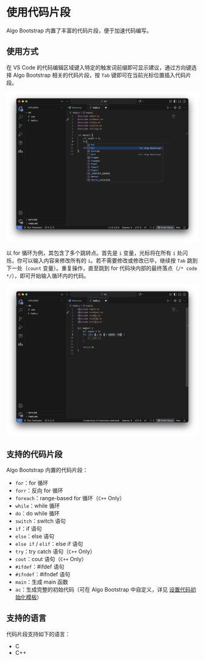 # 使用代码片段

Algo Bootstrap 内置了丰富的代码片段，便于加速代码编写。

## 使用方式

在 VS Code 的代码编辑区域键入特定的触发词前缀即可显示建议，通过方向键选择 Algo Bootstrap 相关的代码片段，按 `Tab` 键即可在当前光标位置插入代码片段。

![触发代码片段](./assets/snippets-触发.png)

以 for 循环为例，其包含了多个跳转点。首先是 `i` 变量，光标将在所有 `i` 处闪烁，你可以输入内容来修改所有的 `i`。若不需要修改或修改已毕，继续按 `Tab` 跳到下一处（`count` 变量）。重复操作，直至跳到 for 代码块内部的最终落点（`/* code */`），即可开始输入循环内的代码。

![插入代码片段](./assets/snippets-插入代码.png)

## 支持的代码片段

Algo Bootstrap 内置的代码片段：

- `for`：for 循环
- `forr`：反向 for 循环
- `foreach`：range-based for 循环（`C++` Only）
- `while`：while 循环
- `do`：do while 循环
- `switch`：switch 语句
- `if`：if 语句
- `else`：else 语句
- `else if` / `elif`：else if 语句
- `try`：try catch 语句（`C++` Only）
- `cout`：cout 语句（`C++` Only）
- `#ifdef`：#ifdef 语句
- `#ifndef`：#ifndef 语句
- `main`：生成 main 函数
- `ac`：生成完整的初始代码（可在 Algo Bootstrap 中自定义，详见 [设置代码初始化模板](/usages/advanced/template)）

## 支持的语言

代码片段支持如下的语言：

- C
- C++
